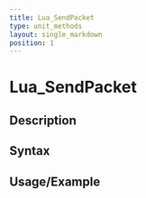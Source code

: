 ```yaml
---
title: Lua_SendPacket
type: unit_methods
layout: single_markdown
position: 1
---
```


# Lua_SendPacket

## Description

## Syntax

## Usage/Example


